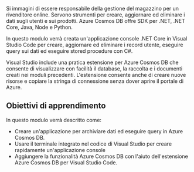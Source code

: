 Si immagini di essere responsabile della gestione del magazzino per un rivenditore online. Servono strumenti per creare, aggiornare ed eliminare i dati sugli utenti e sui prodotti. Azure Cosmos DB offre SDK per .NET, .NET Core, Java, Node e Python.

In questo modulo verrà creata un'applicazione console .NET Core in Visual Studio Code per creare, aggiornare ed eliminare i record utente, eseguire query sui dati ed eseguire stored procedure con C#.

Visual Studio include una pratica estensione per Azure Cosmos DB che consente di visualizzare con facilità il database, la raccolta e i documenti creati nei moduli precedenti. L'estensione consente anche di creare nuove risorse e copiare la stringa di connessione senza dover aprire il portale di Azure.

## <a name="learning-objectives"></a>Obiettivi di apprendimento

In questo modulo verrà descritto come:  

- Creare un'applicazione per archiviare dati ed eseguire query in Azure Cosmos DB.
- Usare il terminale integrato nel codice di Visual Studio per creare rapidamente un'applicazione console
- Aggiungere la funzionalità Azure Cosmos DB con l'aiuto dell'estensione Azure Cosmos DB per Visual Studio Code.